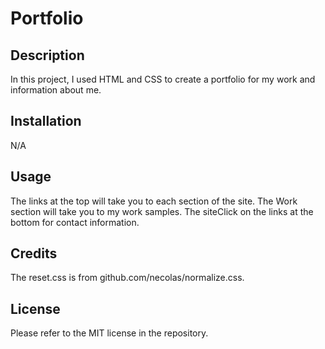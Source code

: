 # Portfolio

## Description

In this project, I used HTML and CSS to create a portfolio for my work and information about me.

## Installation

N/A

## Usage

The links at the top will take you to each section of the site. The Work section will take you to my work samples. The siteClick on the links at the bottom for contact information.

## Credits

The reset.css is from github.com/necolas/normalize.css. 

## License

Please refer to the MIT license in the repository.